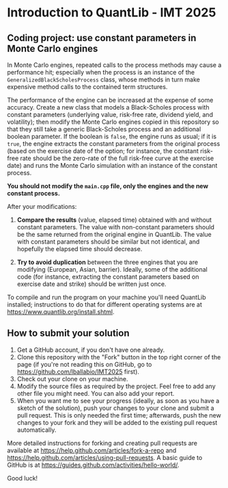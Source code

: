 
# Introduction to QuantLib - IMT 2025

## Coding project: use constant parameters in Monte Carlo engines

In Monte Carlo engines, repeated calls to the process methods may
cause a performance hit; especially when the process is an instance of
the `GeneralizedBlackScholesProcess` class, whose methods in
turn make expensive method calls to the contained term structures.

The performance of the engine can be increased at the expense of some
accuracy.  Create a new class that models a Black-Scholes process with
constant parameters (underlying value, risk-free rate, dividend yield,
and volatility); then modify the Monte Carlo engines copied in this
repository so that they still take a generic Black-Scholes process and
an additional boolean parameter.  If the boolean is `false`, the
engine runs as usual; if it is `true`, the engine extracts the
constant parameters from the original process (based on the exercise
date of the option; for instance, the constant risk-free rate should
be the zero-rate of the full risk-free curve at the exercise date) and
runs the Monte Carlo simulation with an instance of the constant
process.

**You should not modify the `main.cpp` file, only the engines and the
new constant process.**

After your modifications:

1. **Compare the results** (value, elapsed time) obtained with and without
   constant parameters.  The value with non-constant parameters should
   be the same returned from the original engine in QuantLib.  The
   value with constant parameters should be similar but not identical,
   and hopefully the elapsed time should decrease.

2. **Try to avoid duplication** between the three engines that you are
   modifying (European, Asian, barrier).  Ideally, some of the
   additional code (for instance, extracting the constant parameters
   based on exercise date and strike) should be written just once.

To compile and run the program on your machine you'll need QuantLib
installed; instructions to do that for different operating systems are
at <https://www.quantlib.org/install.shtml>.


## How to submit your solution

1. Get a GitHub account, if you don't have one already.
2. Clone this repository with the "Fork" button in the top right
   corner of the page (if you're not reading this on GitHub, go to
   <https://github.com/lballabio/IMT2025> first).
3. Check out your clone on your machine.
4. Modify the source files as required by the project.  Feel free to
   add any other file you might need. You can also add your report.
5. When you want me to see your progress (ideally, as soon as you have
   a sketch of the solution), push your changes to your clone and
   submit a pull request.  This is only needed the first time;
   afterwards, push the new changes to your fork and they will be
   added to the existing pull request automatically.

More detailed instructions for forking and creating pull requests are
available at <https://help.github.com/articles/fork-a-repo> and
<https://help.github.com/articles/using-pull-requests>.  A basic guide
to GitHub is at <https://guides.github.com/activities/hello-world/>.

Good luck!

